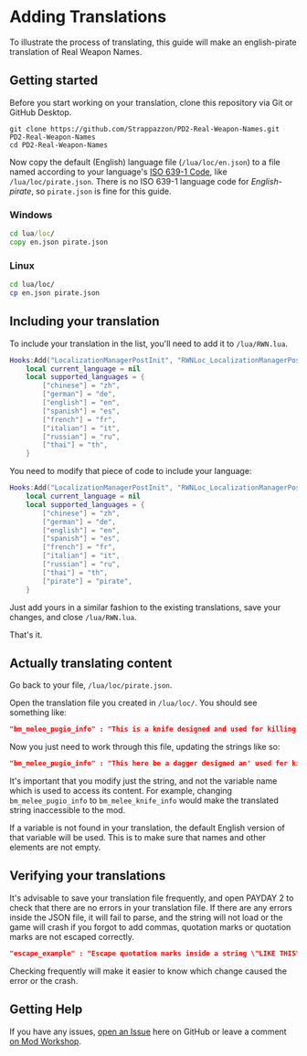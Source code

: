 # Adding Translations

To illustrate the process of translating, this guide will make an english-pirate translation of Real Weapon Names.

## Getting started

Before you start working on your translation, clone this repository via Git or GitHub Desktop.

```
git clone https://github.com/Strappazzon/PD2-Real-Weapon-Names.git PD2-Real-Weapon-Names
cd PD2-Real-Weapon-Names
```

Now copy the default (English) language file (`/lua/loc/en.json`) to a file named according to your language's [ISO 639-1 Code](https://en.wikipedia.org/wiki/List_of_ISO_639-1_codes), like `/lua/loc/pirate.json`.
There is no ISO 639-1 language code for *English-pirate*, so `pirate.json` is fine for this guide.

### Windows
```cmd
cd lua/loc/
copy en.json pirate.json
```

### Linux
```bash
cd lua/loc/
cp en.json pirate.json
```

## Including your translation

To include your translation in the list, you'll need to add it to `/lua/RWN.lua`.

```lua
Hooks:Add("LocalizationManagerPostInit", "RWNLoc_LocalizationManagerPostInit", function(loc)
    local current_language = nil
    local supported_languages = {
        ["chinese"] = "zh",
        ["german"] = "de",
        ["english"] = "en",
        ["spanish"] = "es",
        ["french"] = "fr",
        ["italian"] = "it",
        ["russian"] = "ru",
        ["thai"] = "th",
    }
```

You need to modify that piece of code to include your language:

```lua
Hooks:Add("LocalizationManagerPostInit", "RWNLoc_LocalizationManagerPostInit", function(loc)
    local current_language = nil
    local supported_languages = {
        ["chinese"] = "zh",
        ["german"] = "de",
        ["english"] = "en",
        ["spanish"] = "es",
        ["french"] = "fr",
        ["italian"] = "it",
        ["russian"] = "ru",
        ["thai"] = "th",
        ["pirate"] = "pirate",
    }
```

Just add yours in a similar fashion to the existing translations, save your changes, and close `/lua/RWN.lua`.

That's it.

## Actually translating content

Go back to your file, `/lua/loc/pirate.json`.

Open the translation file you created in `/lua/loc/`.
You should see something like: 

```json
"bm_melee_pugio_info" : "This is a knife designed and used for killing.",
```

Now you just need to work through this file, updating the strings like so:

```json
"bm_melee_pugio_info" : "This here be a dagger designed an' used fer killin'.",
```

It's important that you modify just the string, and not the variable name which is used to access its content.
For example, changing `bm_melee_pugio_info` to `bm_melee_knife_info` would make the translated string inaccessible to the mod.

If a variable is not found in your translation, the default English version of that variable will be used. This is to make sure that names and other elements are not empty.

## Verifying your translations

It's advisable to save your translation file frequently, and open PAYDAY 2 to check that there are no errors in your translation file.
If there are any errors inside the JSON file, it will fail to parse, and the string will not load or the game will crash if you forgot to add commas, quotation marks or quotation marks are not escaped correctly.

```json
"escape_example" : "Escape quotation marks inside a string \"LIKE THIS\" or the game will crash.",
```

Checking frequently will make it easier to know which change caused the error or the crash.

## Getting Help

If you have any issues, [open an Issue](https://github.com/Strappazzon/PD2-Real-Weapon-Names/issues/new/choose) here on GitHub or leave a comment [on Mod Workshop](https://modwork.shop/19958).
